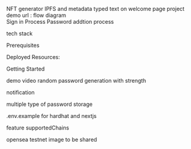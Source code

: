 <!-- pending upgradable smart contract -->

<!-- tranfer abi automatically to frontend -->

NFT generator IPFS
and metadata
typed text on welcome page
project demo url :
flow diagram  
 Sign in Process
Password addtion process

tech stack

Prerequisites

Deployed Resources:

Getting Started

demo video
random password generation with strength

notification

multiple type of password storage

.env.example for hardhat and nextjs

feature
supportedChains

opensea testnet image to be shared
